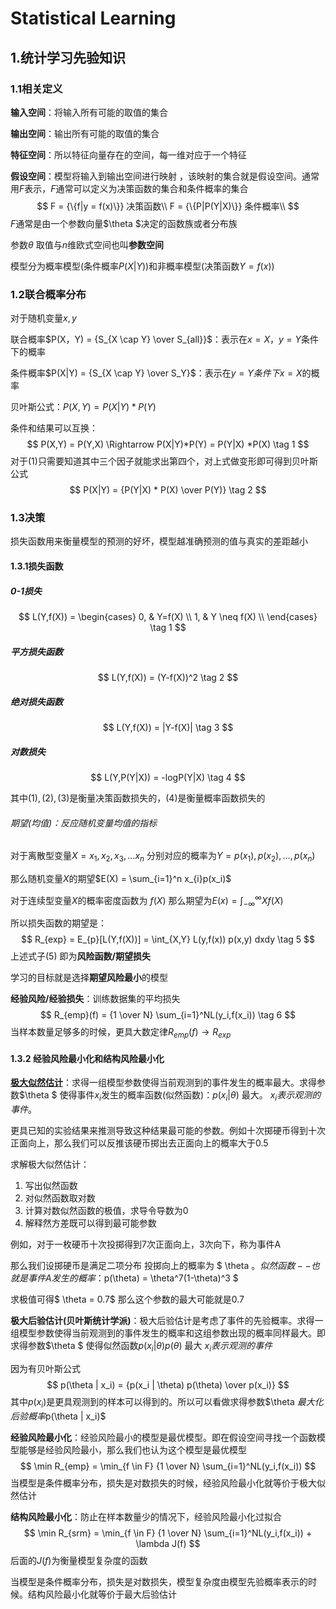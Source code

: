 # Statistical Learning

## 1.统计学习先验知识

### 1.1相关定义

**输入空间**：将输入所有可能的取值的集合

**输出空间**：输出所有可能的取值的集合

**特征空间**：所以特征向量存在的空间，每一维对应于一个特征

**假设空间**：模型将输入到输出空间进行映射 ，该映射的集合就是假设空间。通常用$F$​表示，$F$通常可以定义为决策函数的集合和条件概率的集合
$$
F = {\{f|y = f(x)\}} 决策函数\\
F = {\{P|P(Y|X)\}} 条件概率\\
$$
$F$通常是由一个参数向量$\theta $决定的函数族或者分布族

参数$\theta$​ 取值与$n$​维欧式空间也叫**参数空间**

模型分为概率模型(条件概率$P(X|Y)$)和非概率模型(决策函数$Y = f(x)$)

### 1.2联合概率分布

对于随机变量$x,y$ 

联合概率$P(X，Y) = {S_{X \cap Y} \over S_{all}}$：表示在$x=X，y=Y$条件下的概率

条件概率$P(X|Y) = {S_{X \cap Y} \over S_Y}$：表示在$y=Y条件下x=X$的概率

贝叶斯公式：$P(X,Y) = P(X|Y)*P(Y)$

条件和结果可以互换：
$$
P(X,Y) = P(Y,X) \Rightarrow P(X|Y)*P(Y) = P(Y|X) *P(X) \tag 1
$$
对于$(1)$​只需要知道其中三个因子就能求出第四个，对上式做变形即可得到贝叶斯公式
$$
P(X|Y) = {P(Y|X) * P(X) \over P(Y)} \tag 2
$$

### 1.3决策

损失函数用来衡量模型的预测的好坏，模型越准确预测的值与真实的差距越小

#### 1.3.1损失函数

##### 0-1损失

$$
L(Y,f(X)) = \begin{cases}
0, & Y=f(X) \\
1, & Y \neq f(X) \\
\end{cases} \tag 1
$$

##### 平方损失函数

$$
L(Y,f(X)) = (Y-f(X))^2 \tag 2
$$

##### 绝对损失函数

$$
L(Y,f(X)) = |Y-f(X)| \tag 3
$$

##### 对数损失

$$
L(Y,P(Y|X)) = -logP(Y|X) \tag 4
$$

其中$(1),(2),(3)$​是衡量决策函数损失的，$(4)$​是衡量概率函数损失的

###### 期望(均值)：反应随机变量均值的指标

对于离散型变量$X = x_1,x_2,x_3,\ldots x_n$ 分别对应的概率为$Y = p(x_1),p(x_2),\ldots,p(x_n)$

那么随机变量$X$的期望$E(X) = \sum_{i=1}^n x_{i}p(x_i)$

对于连续型变量$X$的概率密度函数为 $f(X)$ 那么期望为$E(x) = \int_{-\infty}^{\infty} Xf(X)$

所以损失函数的期望是：
$$
R_{exp} = E_{p}[L(Y,f(X))] = \int_{X,Y} L(y,f(x)) p(x,y) dxdy \tag 5
$$
上述式子$(5)$ 即为**风险函数/期望损失** 

学习的目标就是选择**期望风险最小**的模型

**经验风险/经验损失**：训练数据集的平均损失
$$
R_{emp}(f) = {1 \over N} \sum_{i=1}^NL(y_i,f(x_i)) \tag 6
$$
当样本数量足够多的时候，更具大数定律$R_{emp}(f) \rightarrow R_{exp}$

#### 1.3.2 经验风险最小化和结构风险最小化

**[极大似然估计](https://blog.csdn.net/u011508640/article/details/72815981)**：求得一组模型参数使得当前观测到的事件发生的概率最大。求得参数$\theta $ 使得事件$x_i$发生的概率函数(似然函数)：$p(x_i | \theta)$ 最大。 $x_i 表示观测的事件$。

更具已知的实验结果来推测导致这种结果最可能的参数。例如十次掷硬币得到十次正面向上，那么我们可以反推该硬币掷出去正面向上的概率大于0.5

求解极大似然估计：

1. 写出似然函数
2. 对似然函数取对数
3. 计算对数似然函数的极值，求导令导数为0
4. 解释然方差既可以得到最可能参数

例如，对于一枚硬币十次投掷得到7次正面向上，3次向下，称为事件A

那么我们设掷硬币是满足二项分布 投掷向上的概率为 $ \theta $。似然函数--也就是事件A发生的概率：$p(\theta) = \theta^7(1-\theta)^3 $

求极值可得$ \theta = 0.7$ 那么这个参数的最大可能就是$0.7$

**极大后验估计(贝叶斯统计学派)**：极大后验估计是考虑了事件的先验概率。求得一组模型参数使得当前观测到的事件发生的概率和这组参数出现的概率同样最大。即求得参数$\theta $ 使得似然函数$p(x_i | \theta) p(\theta)$ 最大 $x_i 表示观测的事件$ 

因为有贝叶斯公式 
$$
p(\theta | x_i) =  {p(x_i | \theta) p(\theta) \over p(x_i)}
$$
其中$p(x_i)$是更具观测到的样本可以得到的。所以可以看做求得参数$\theta $最大化  后验概率$p(\theta | x_i)$

**经验风险最小化**：经验风险最小的模型是最优模型。即在假设空间寻找一个函数模型能够是经验风险最小，那么我们也认为这个模型是最优模型
$$
\min R_{emp} = \min_{f \in F} {1 \over N} \sum_{i=1}^NL(y_i,f(x_i))
$$
当模型是条件概率分布，损失是对数损失的时候，经验风险最小化就等价于极大似然估计

**结构风险最小化**：防止在样本数量少的情况下，经验风险最小化过拟合
$$
\min R_{srm} = \min_{f \in F} {1 \over N} \sum_{i=1}^NL(y_i,f(x_i)) + \lambda J(f)
$$
后面的$J(f)$为衡量模型复杂度的函数

当模型是条件概率分布，损失是对数损失，模型复杂度由模型先验概率表示的时候。结构风险最小化就等价于最大后验估计

